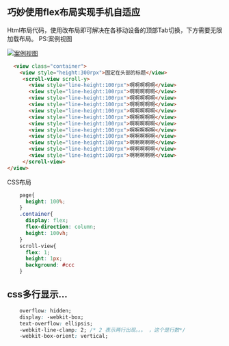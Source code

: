 <!--
 * @Desc: ---   ----
 * @Date: 2019-12-23 11:47:00
 * @LastEditors  : 王
 * @LastEditTime : 2019-12-23 12:10:39
 -->
## 巧妙使用flex布局实现手机自适应
Html布局代码，使用改布局即可解决在各移动设备的顶部Tab切换，下方需要无限加载布局。
PS:案例视图

<a data-fancybox title="xx" class="psimg" href="/images/css/ps01.jpg">![案例视图](/images/css/ps01.jpg)</a>
``` html
  <view class="container">
    <view style="height:300rpx">固定在头部的标题</view>
     <scroll-view scroll-y>
       <view style="line-height:100rpx">啊啊啊啊啊</view>
       <view style="line-height:100rpx">啊啊啊啊啊</view>
       <view style="line-height:100rpx">啊啊啊啊啊</view>
       <view style="line-height:100rpx">啊啊啊啊啊</view>
       <view style="line-height:100rpx">啊啊啊啊啊</view>
       <view style="line-height:100rpx">啊啊啊啊啊</view>
       <view style="line-height:100rpx">啊啊啊啊啊</view>
       <view style="line-height:100rpx">啊啊啊啊啊</view>
       <view style="line-height:100rpx">啊啊啊啊啊</view>
       <view style="line-height:100rpx">啊啊啊啊啊</view>
       <view style="line-height:100rpx">啊啊啊啊啊</view>
       <view style="line-height:100rpx">啊啊啊啊啊</view>
     </scroll-view>
</view>
```
 CSS布局
``` css
    page{ 
      height: 100%; 
    }
    .container{ 
      display: flex;
      flex-direction: column;
      height: 100vh; 
    }
    scroll-view{ 
      flex: 1;
      height: 1px;
      background: #ccc 
    }
```

## css多行显示...

````css
	overflow: hidden;
	display: -webkit-box;
	text-overflow: ellipsis;
	-webkit-line-clamp: 2; /* 2 表示两行出现。。。 ，这个是行数*/
	-webkit-box-orient: vertical;

````

